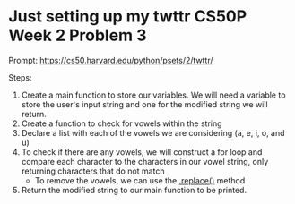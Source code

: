 # Just setting up my twttr CS50P Week 2 Problem 3

Prompt:
https://cs50.harvard.edu/python/psets/2/twttr/

Steps:
1) Create a main function to store our variables. We will need a variable to store the user's input string and one for the modified string we will return.
2) Create a function to check for vowels within the string
3) Declare a list with each of the vowels we are considering (a, e, i, o, and u)
4) To check if there are any vowels, we will construct a for loop and compare each character to the characters in our vowel string, only returning characters that do not match
    - To remove the vowels, we can use the [.replace()](https://docs.python.org/3/library/stdtypes.html#str.replace) method 
5) Return the modified string to our main function to be printed.
